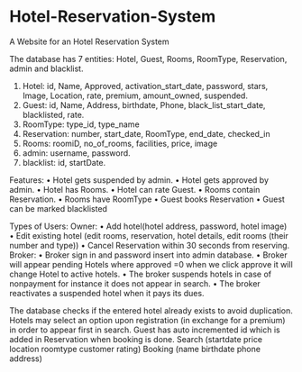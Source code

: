 # Hotel-Reservation-System
A Website for an Hotel Reservation System

The database has 7 entities: Hotel, Guest, Rooms, RoomType, Reservation, admin and blacklist.
1.	Hotel: id, Name, Approved, activation_start_date, password, stars, Image, Location, rate, premium, amount_owned, suspended.
2.	Guest: id, Name, Address, birthdate, Phone, black_list_start_date, blacklisted, rate.
3.	RoomType: type_id, type_name
4.	Reservation: number, start_date, RoomType, end_date, checked_in
5.	Rooms: roomiD, no_of_rooms, facilities, price, image
6.	admin: username, password.
7.	blacklist: id, startDate.

Features:
•	Hotel gets suspended by admin.
•	Hotel gets approved by admin.
•	Hotel has Rooms.
•	Hotel can rate Guest.
•	Rooms contain Reservation.
•	Rooms have RoomType
•	Guest books Reservation
•	Guest can be marked blacklisted


Types of Users:
Owner:
•	Add hotel(hotel address, password, hotel image)
•	Edit existing hotel (edit rooms, reservation, hotel details, edit rooms (their number and type))
•	Cancel Reservation within 30 seconds from reserving.
Broker:
•	Broker sign in and password insert into admin database.
•	Broker will appear pending Hotels where approved =0 when we click approve it will change Hotel to active hotels.
•	The broker suspends hotels in case of nonpayment for instance it does not appear in search.
•	The broker reactivates a suspended hotel when it pays its dues.

The database checks if the entered hotel already exists to avoid duplication.
Hotels may select an option upon registration (in exchange for a premium) in order to appear first in search.
Guest has auto incremented id which is added in Reservation when booking is done.
Search (startdate price location roomtype customer rating)
Booking (name birthdate phone address)


